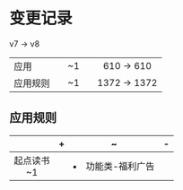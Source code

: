 # 变更记录

v7 -> v8

||||||
|-|:-:|:-:|:-:|:-:|
|应用||~1||610 -> 610|
|应用规则||~1||1372 -> 1372|

## 应用规则

||+|~|-|
|:-:|-|-|-|
|起点读书<br>~1||<li>功能类-福利广告||

